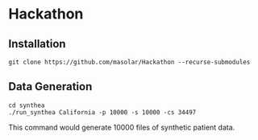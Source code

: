 # Hackathon

## Installation
```
git clone https://github.com/masolar/Hackathon --recurse-submodules
```

## Data Generation
```
cd synthea
./run_synthea California -p 10000 -s 10000 -cs 34497
```
This command would generate 10000 files of synthetic patient data.

